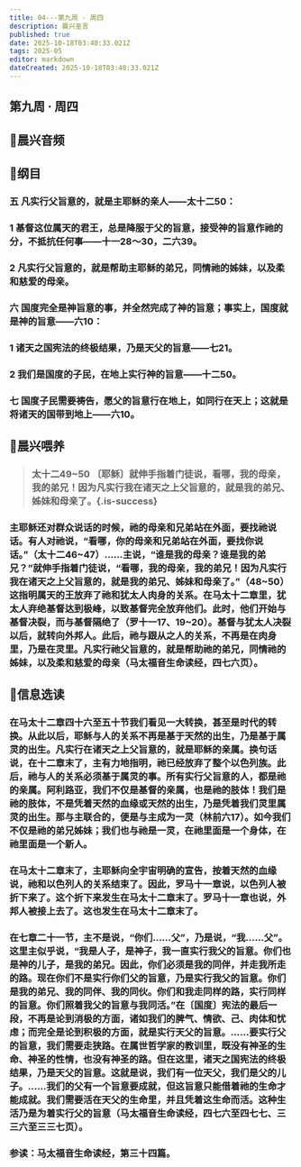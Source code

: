 ```yaml
---
title: 04---第九周 · 周四
description: 晨兴圣言
published: true
date: 2025-10-18T03:40:33.021Z
tags: 2025-05
editor: markdown
dateCreated: 2025-10-18T03:40:33.021Z
---
```


## 第九周 · 周四
## 🎵晨兴音频

## 📖纲目

### 五    凡实行父旨意的，就是主耶稣的亲人——太十二50：

### 1    基督这位属天的君王，总是降服于父的旨意，接受神的旨意作祂的分，不抵抗任何事——十一28～30，二六39。

### 2    凡实行父旨意的，就是帮助主耶稣的弟兄，同情祂的姊妹，以及柔和慈爱的母亲。

### 六    国度完全是神旨意的事，并全然完成了神的旨意；事实上，国度就是神的旨意——六10：

### 1    诸天之国宪法的终极结果，乃是天父的旨意——七21。

### 2    我们是国度的子民，在地上实行神的旨意——十二50。

### 七    国度子民需要祷告，愿父的旨意行在地上，如同行在天上；这就是将诸天的国带到地上——六10。

## 📖晨兴喂养

>### 太十二49~50    〔耶稣〕就伸手指着门徒说，看哪，我的母亲，我的弟兄！因为凡实行我在诸天之上父旨意的，就是我的弟兄、姊妹和母亲了。{.is-success}

### 主耶稣还对群众说话的时候，祂的母亲和兄弟站在外面，要找祂说话。有人对祂说，“看哪，你的母亲和兄弟站在外面，要找你说话。”（太十二46~47）……主说，“谁是我的母亲？谁是我的弟兄？”就伸手指着门徒说，“看哪，我的母亲，我的弟兄！因为凡实行我在诸天之上父旨意的，就是我的弟兄、姊妹和母亲了。”（48~50）这指明属天的王放弃了祂和犹太人肉身的关系。在马太十二章里，犹太人弃绝基督达到极峰，以致基督完全放弃他们。此时，他们开始与基督决裂，而与基督隔绝了（罗十一17、19~20）。基督与犹太人决裂以后，就转向外邦人。此后，祂与跟从之人的关系，不再是在肉身里，乃是在灵里。凡实行祂父旨意的，就是帮助祂的弟兄，同情祂的姊妹，以及柔和慈爱的母亲（马太福音生命读经，四七六页）。

## 📖信息选读

### 在马太十二章四十六至五十节我们看见一大转换，甚至是时代的转换。从此以后，耶稣与人的关系不再是基于天然的出生，乃是基于属灵的出生。凡实行在诸天之上父旨意的，就是耶稣的亲属。换句话说，在十二章末了，主有力地指明，祂已经放弃了整个以色列族。此后，祂与人的关系必须基于属灵的事。所有实行父旨意的人，都是祂的亲属。阿利路亚，我们不仅是基督的亲属，也是祂的肢体！我们是祂的肢体，不是凭着天然的血缘或天然的出生，乃是凭着我们灵里属灵的出生。那与主联合的，便是与主成为一灵（林前六17）。如今我们不仅是祂的弟兄姊妹；我们也与祂是一灵，在祂里面是一个身体，在祂里面是一个新人。

### 在马太十二章末了，主耶稣向全宇宙明确的宣告，按着天然的血缘说，祂和以色列人的关系结束了。因此，罗马十一章说，以色列人被折下来了。这个折下来发生在马太十二章末了。罗马十一章也说，外邦人被接上去了。这也发生在马太十二章末了。

### 在七章二十一节，主不是说，“你们……父”，乃是说，“我……父”。这里主似乎说，“我是人子，是神子，我一直实行我父的旨意。你们也是神的儿子，是我的弟兄。因此，你们必须是我的同伴，并走我所走的路。现在你们不是实行你们父的旨意，乃是实行我父的旨意。你们是我的弟兄、我的同伴、我的同伙。你们和我走同样的路，实行同样的旨意。你们照着我父的旨意与我同活。”在〔国度〕宪法的最后一段，不再是论到消极的方面，诸如我们的脾气、情欲、己、肉体和忧虑；而完全是论到积极的方面，就是实行天父的旨意。……要实行父的旨意，我们需要走狭路。在属世哲学家的教训里，既没有神圣的生命、神圣的性情，也没有神圣的路。但在这里，诸天之国宪法的终极结果，乃是天父的旨意。这就是说，我们有一位天父，我们是父的儿子。……我们的父有一个旨意要成就，但这旨意只能借着祂的生命才能成就。我们需要活在天父的生命里，并且凭着这生命而活。这种生活乃是为着实行父的旨意（马太福音生命读经，四七六至四七七、三三六至三三七页）。

### 参读：马太福音生命读经，第三十四篇。
<!-- Google tag (gtag.js) -->
<script async src="https://www.googletagmanager.com/gtag/js?id=G-1P8709Z16T"></script>
<script>
  window.dataLayer = window.dataLayer || [];
  function gtag(){dataLayer.push(arguments);}
  gtag('js', new Date());

  gtag('config', 'G-1P8709Z16T');
</script>